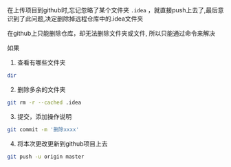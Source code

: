 在上传项目到github时,忘记忽略了某个文件夹 `.idea` ，就直接push上去了,最后意识到了此问题,决定删除掉远程仓库中的.idea文件夹

在github上只能删除仓库，却无法删除文件夹或文件, 所以只能通过命令来解决

如果

1. 查看有哪些文件夹
```sh
dir
```
2. 删除多余的文件夹
```sh
git rm -r --cached .idea
```
3. 提交，添加操作说明
```sh
git commit -m '删除xxxx'  
```
4. 将本次更改更新到github项目上去
```sh
git push -u origin master  
```